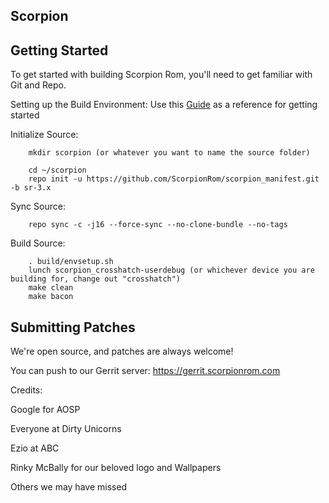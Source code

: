 Scorpion
------------------

Getting Started
------------------

To get started with building Scorpion Rom, you'll need to get familiar with Git and Repo.

Setting up the Build Environment:
Use this [Guide](https://raw.githubusercontent.com/nathanchance/Android-Tools/master/Guides/Building_AOSP.txt) as a reference for getting started

Initialize Source:

        mkdir scorpion (or whatever you want to name the source folder)

        cd ~/scorpion
        repo init -u https://github.com/ScorpionRom/scorpion_manifest.git -b sr-3.x

Sync Source:

        repo sync -c -j16 --force-sync --no-clone-bundle --no-tags

Build Source:

        . build/envsetup.sh
        lunch scorpion_crosshatch-userdebug (or whichever device you are building for, change out "crosshatch")
        make clean
        make bacon

Submitting Patches
------------------
We're open source, and patches are always welcome!

You can push to our Gerrit server: https://gerrit.scorpionrom.com


Credits:

Google for AOSP

Everyone at Dirty Unicorns

Ezio at ABC

Rinky McBally for our beloved logo and Wallpapers

Others we may have missed


